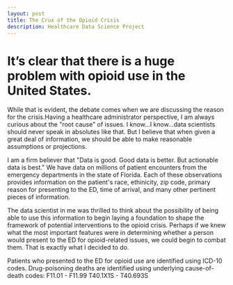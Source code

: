 ```yaml
---
layout: post
title: The Crux of the Opioid Crisis
description: Healthcare Data Science Project 
---
```


# It’s clear that there is a huge problem with opioid use in the United States.

While that is evident, the debate comes when we are discussing the reason for the crisis.Having a healthcare administrator perspective, I am always curious about the "root cause" of issues. I know...I know...data scientists should never speak in absolutes like that. But I believe that when given a great deal of information, we should be able to make reasonable assumptions or projections.

I am a firm believer that "Data is good. Good data is better. But actionable data is best." We have data on millions of patient encounters from the emergency departments in the state of Florida. Each of these observations provides information on the patient's race, ethinicity, zip code, primary reason for presenting to the ED, time of arrival, and many other pertinent pieces of information.

The data scientist in me was thrilled to think about the possibility of being able to use this information to begin laying a foundation to shape the framework of potential interventions to the opioid crisis. Perhaps if we knew what the most important features were in determining whether a person would present to the ED for opioid-related issues, we could begin to combat them. That is exactly what I decided to do.

Patients who presented to the ED for opioid use are identified using ICD-10 codes. Drug-poisoning deaths are identified using underlying cause-of-death codes:
F11.01 - F11.99
T40.1X1S - T40.693S

